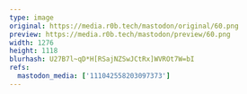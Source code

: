 ```yaml
---
type: image
original: https://media.r0b.tech/mastodon/original/60.png
preview: https://media.r0b.tech/mastodon/preview/60.png
width: 1276
height: 1118
blurhash: U27B7l~qD*H[RSajNZSwJCtRx]WVROt7W=bI
refs:
  mastodon_media: ['111042558203097373']
---
```




